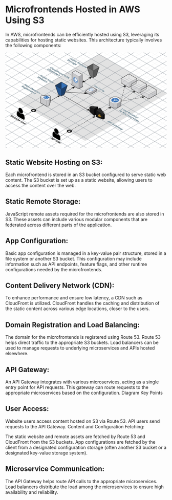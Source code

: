 # Microfrontends Hosted in AWS Using S3

In AWS, microfrontends can be efficiently hosted using S3, leveraging its capabilities for hosting static websites. This architecture typically involves the following components:

![mfe_aws.png](../images/mfe_aws.png)

## Static Website Hosting on S3:

Each microfrontend is stored in an S3 bucket configured to serve static web content.
The S3 bucket is set up as a static website, allowing users to access the content over the web.

## Static Remote Storage:

JavaScript remote assets required for the microfrontends are also stored in S3.
These assets can include various modular components that are federated across different parts of the application.

## App Configuration:

Basic app configuration is managed in a key-value pair structure, stored in a file system or another S3 bucket.
This configuration may include information such as API endpoints, feature flags, and other runtime configurations needed by the microfrontends.

## Content Delivery Network (CDN):

To enhance performance and ensure low latency, a CDN such as CloudFront is utilized.
CloudFront handles the caching and distribution of the static content across various edge locations, closer to the users.


## Domain Registration and Load Balancing:

The domain for the microfrontends is registered using Route 53.
Route 53 helps direct traffic to the appropriate S3 buckets.
Load balancers can be used to manage requests to underlying microservices and APIs hosted elsewhere.

## API Gateway:

An API Gateway integrates with various microservices, acting as a single entry point for API requests.
This gateway can route requests to the appropriate microservices based on the configuration.
Diagram Key Points

## User Access:

Website users access content hosted on S3 via Route 53.
API users send requests to the API Gateway.
Content and Configuration Fetching:

The static website and remote assets are fetched by Route 53 and CloudFront from the S3 buckets.
App configurations are fetched by the client from a designated configuration storage (often another S3 bucket or a designated key-value storage system).

## Microservice Communication:

The API Gateway helps route API calls to the appropriate microservices.
Load balancers distribute the load among the microservices to ensure high availability and reliability.
